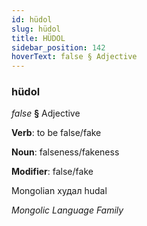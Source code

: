 ```yaml
---
id: hüdol
slug: hüdol
title: HÜDOL
sidebar_position: 142
hoverText: false § Adjective
---
```


### hüdol

*false* **§** Adjective

**Verb**: to be false/fake

**Noun**: falseness/fakeness

**Modifier**: false/fake

Mongolian худал hudal 

*Mongolic Language Family*
